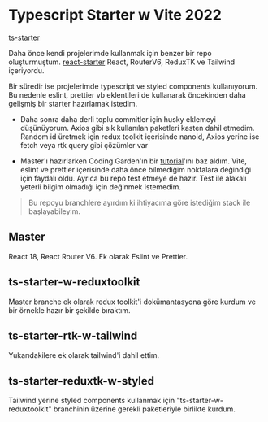 # Typescript Starter w Vite 2022

[ts-starter](https://github.com/Ted2xmen/ts-starter)

Daha önce kendi projelerimde kullanmak için benzer bir repo oluşturmuştum. [react-starter](https://github.com/Ted2xmen/react-starter) React, RouterV6, ReduxTK ve Tailwind içeriyordu.

Bir süredir ise projelerimde typescript ve styled components kullanıyorum. Bu nedenle eslint, prettier vb eklentileri de kullanarak öncekinden daha gelişmiş bir starter hazırlamak istedim.

- Daha sonra daha derli toplu commitler için husky eklemeyi düşünüyorum. Axios gibi sık kullanılan paketleri kasten dahil etmedim. Random id üretmek için redux toolkit içerisinde nanoid, Axios yerine ise fetch veya rtk query gibi çözümler var

- Master'ı hazırlarken Coding Garden'ın bir [tutorial](https://youtu.be/cchqeWY0Nak)'ını baz aldım. Vite, eslint ve prettier içerisinde daha önce bilmediğim noktalara değindiği için faydalı oldu. Ayrıca bu repo test etmeye de hazır. Test ile alakalı yeterli bilgim olmadığı için değinmek istemedim.


> Bu repoyu branchlere ayırdım ki ihtiyacıma göre istediğim stack ile başlayabileyim.

## Master

React 18, React Router V6. Ek olarak Eslint ve Prettier.

## ts-starter-w-reduxtoolkit

Master branche ek olarak redux toolkit'i dokümantasyona göre kurdum ve bir örnekle hazır bir şekilde bıraktım.

## ts-starter-rtk-w-tailwind

Yukarıdakilere ek olarak tailwind'i dahil ettim.

## ts-starter-reduxtk-w-styled

Tailwind yerine styled components kullanmak için "ts-starter-w-reduxtoolkit" branchinin üzerine gerekli paketleriyle birlikte kurdum.








